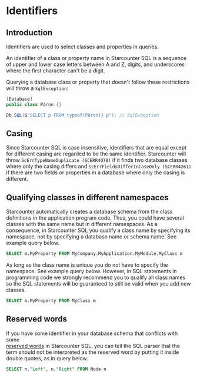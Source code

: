 # Identifiers

## Introduction

Identifiers are used to select classes and properties in queries.

An identifier of a class or property name in Starcounter SQL is a sequence of upper and lower case letters between A and Z, digits, and underscores where the first character can't be a digit.

Querying a database class or property that doesn't follow these restrictions will throw a `SqlException`:

```csharp
[Database]
public class Päron {}

Db.SQL($"SELECT p FROM typeof(Päron)} p"); // SqlException
```

## Casing

Since Starcounter SQL is case insensitive, identifiers that are equal except for different casing are regarded to be the same identifier. Starcounter will throw `ScErrTypeNameDuplicate (SCERR4078)` if it finds two database classes where only the casing differs and `ScErrFieldsDifferInCaseOnly (SCERR4261)` if there are two fields or properties in a database where only the casing is different.

## Qualifying classes in different namespaces

Starcounter automatically creates a database schema from the class definitions in the application program code. Thus, you could have several classes with the same name but in different namespaces. As a consequence, in Starcounter SQL you qualify a class name by specifying its namespace, not by specifying a database name or schema name. See example query below.

```sql
SELECT m.MyProperty FROM MyCompany.MyApplication.MyModule.MyClass m
```

As long as the class name is unique you do not have to specify the namespace. See example query below. However, in SQL statements in programming code we strongly recommend you to qualify all class names so the SQL statements will be guaranteed to still be valid when you add new classes.

```sql
SELECT m.MyProperty FROM MyClass m
```

## Reserved words

If you have some identifier in your database schema that conflicts with some  
[reserved words](reserved-words.md) in Starcounter SQL, you can tell the SQL parser that the term should not be interpreted as the reserved word by putting it inside double quotes, as in query below.

```sql
SELECT n."Left", n."Right" FROM Node n
```



